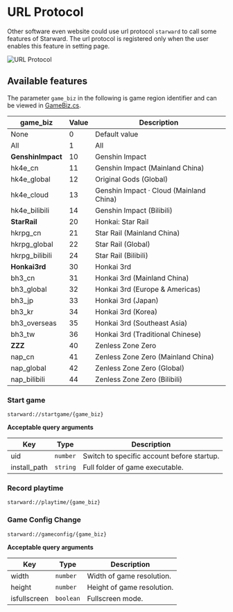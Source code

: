 # URL Protocol

Other software even website could use url protocol `starward` to call some features of Starward. The url protocol is registered only when the user enables this feature in setting page.

![URL Protocol](https://user-images.githubusercontent.com/61003590/278273851-7c614cde-d8c4-403b-876e-cecc3570f684.png)


## Available features

The parameter `game_biz`  in the following is game region identifier and can be viewed in [GameBiz.cs](https://github.com/Scighost/Starward/blob/main/src/Starward.Core/GameBiz.cs).

| game_biz          | Value | Description                             |
| ----------------- | ----- | --------------------------------------- |
| None              | 0     | Default value                           |
| All               | 1     | All                                     |
| **GenshinImpact** | 10    | Genshin Impact                          |
| hk4e_cn           | 11    | Genshin Impact (Mainland China)         |
| hk4e_global       | 12    | Original Gods (Global)                  |
| hk4e_cloud        | 13    | Genshin Impact · Cloud (Mainland China) |
| hk4e_bilibili     | 14    | Genshin Impact (Bilibili)               |
| **StarRail**      | 20    | Honkai: Star Rail                       |
| hkrpg_cn          | 21    | Star Rail (Mainland China)              |
| hkrpg_global      | 22    | Star Rail (Global)                      |
| hkrpg_bilibili    | 24    | Star Rail (Bilibili)                    |
| **Honkai3rd**     | 30    | Honkai 3rd                              |
| bh3_cn            | 31    | Honkai 3rd (Mainland China)             |
| bh3_global        | 32    | Honkai 3rd (Europe & Americas)          |
| bh3_jp            | 33    | Honkai 3rd (Japan)                      |
| bh3_kr            | 34    | Honkai 3rd (Korea)                      |
| bh3_overseas      | 35    | Honkai 3rd (Southeast Asia)             |
| bh3_tw            | 36    | Honkai 3rd (Traditional Chinese)        |
| **ZZZ**           | 40    | Zenless Zone Zero                       |
| nap_cn            | 41    | Zenless Zone Zero (Mainland China)      |
| nap_global        | 42    | Zenless Zone Zero (Global)              |
| nap_bilibili      | 44    | Zenless Zone Zero (Bilibili)            |

### Start game

```
starward://startgame/{game_biz}
```

**Acceptable query arguments**

| Key          | Type     | Description                                |
| ------------ | -------- | ------------------------------------------ |
| uid          | `number` | Switch to specific account before startup. |
| install_path | `string` | Full folder of game executable.            |


### Record playtime

```
starward://playtime/{game_biz}
```

### Game Config Change
    
```
starward://gameconfig/{game_biz}
``` 

**Acceptable query arguments**

| Key          | Type      | Description                |
| ------------ | --------- | -------------------------- |
| width        | `number`  | Width of game resolution.  |
| height       | `number`  | Height of game resolution. |
| isfullscreen | `boolean` | Fullscreen mode.           |